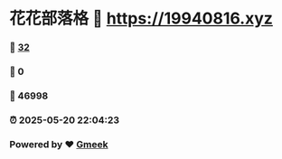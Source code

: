 # 花花部落格 :link: https://19940816.xyz 
### :page_facing_up: [32](https://19940816.xyz/tag.html) 
### :speech_balloon: 0 
### :hibiscus: 46998 
### :alarm_clock: 2025-05-20 22:04:23 
### Powered by :heart: [Gmeek](https://github.com/Meekdai/Gmeek)

